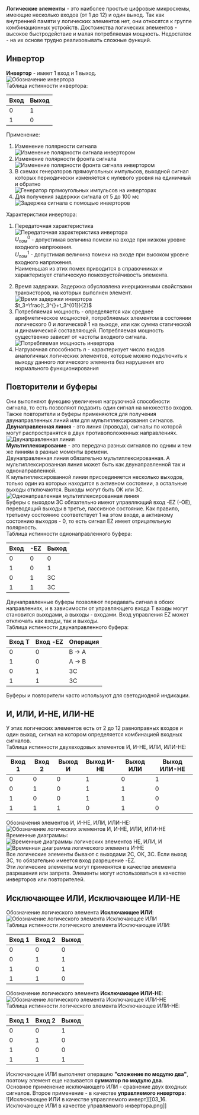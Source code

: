 **Логические элементы** - это наиболее простые цифровые микросхемы, имеющие несколько входов (от 1 до 12) и один выход. Так как внутренней памяти у логических элементов нет, они относятся к группе комбинационных устройств. Достоинства логических элементов - высокое быстродействие и малая потребляемая мощность. Недостаток - на их основе трудно реализовывать сложные функций.  
## Инвертор
**Инвертор** - имеет 1 вход и 1 выход.  
![Обозначение инвертора](../Pictures/03_01.%20Обозначение%20инвертора.png)  
Таблица истинности инвертора:

| Вход | Выход |
| ---- | ----- |
| 0    | 1     |
| 1    | 0     |
  
Применение:
1. Изменение полярности сигнала  
	![Изменение полярности сигнала инвертором](../Pictures/03_02.%20Изменение%20полярности%20сигнала%20инвертором.png)
2. Изменение полярности фронта сигнала  
	 ![Изменение полярности фронта сигнала инвертором](../Pictures/03_03.%20Изменение%20полярности%20фронта%20сигнала%20инвертором.png)
3. В схемах генераторов прямоугольных импульсов, выходной сигнал которых периодически изменяется с нулевого уровня на единичный и обратно  
	![Генератор прямоугольных импульсов на инверторах](../Pictures/03_04.%20Генератор%20прямоугольных%20импульсов%20на%20инверторах.png)
4. Для получения задержки сигнала от 5 до 100 мс  
	![Задержка сигнала с помощью инверторов](../Pictures/03_05.%20Задержка%20сигнала%20с%20помощью%20инверторов.png)
  
Характеристики инвертора:
1) Передаточная характеристика  
	![Передаточная характеристика инвертора](../Pictures/03_06.%20Передаточная%20характеристика%20инвертора.png)  
	$U_{пом}^0$ - допустимая величина помехи на входе при низком уровне входного напряжения.  
	$U_{пом}^1$ - допустимая величина помехи на входе при высоком уровне входного напряжения.  
	Наименьшая из этих помех приводится в справочниках и характеризует статическую помехоустойчивость элемента.
2. Время задержки. Задержка обусловлена инерционными свойствами транзисторов, на которых выполнен элемент.  
	![Время задержки инвертора](../Pictures/03_07.%20Время%20задержки%20инвертора.png)  
	$t_3=\frac{t_3^{}+t_3^{01}}{2}$  
3. Потребляемая мощность - определяется как среднее арифметическое мощностей, потребляемых элементом в состоянии логического 0 и логической 1 на выходе, или как сумма статической и динамической составляющей. Потребляемая мощность существенно зависит от частоты входного сигнала.  
	![Потребляемая мощность инвертора](../Pictures/03_08.%20Потребляемая%20мощность%20инвертора.png)
4. Нагрузочная способность $n$ - характеризует число входов аналогичных логических элементов, которые можно подключить к выходу данного логического элемента без нарушения его нормального функционирования
## Повторители и буферы
Они выполняют функцию увеличения нагрузочной способности сигнала, то есть позволяют подавить один сигнал на множество входов. Также повторители и буферы применяются для получения двунаправленных линий или для мультиплексирования сигналов.  
**Двунаправленная линия** - это линия (провода), сигналы по которой могут распространятся в двух противоположенных направлениях.  
![Двунаправленная линия](../Pictures/03_09.%20Двунаправленная%20линия.png)  
**Мультиплексирование** - это передача разных сигналов по одним и тем же линиям в разные моменты времени.  
Двунаправленная линия обязательно мультиплексированная. А мультиплексированная линия может быть как двунаправленной так и однонаправленной.  
К мультиплексированной линии присоединяется несколько выходов, только один из которых находится в активном состоянии, а остальные выходы отключаются. Выходы могут быть OK или 3C.  
![Однонаправленная мультиплексированная линия](../Pictures/03_10.%20Однонаправленная%20мультиплексированная%20линия.png)  
Буферы с выходом 3C обязательно имеют управляющий вход -EZ (-OЕ), переводящий выходы в третье, пассивное состояние. Как правило, третьему состоянию соответствует 1 на этом входе, а активному состоянию выходов - 0, то есть сигнал EZ имеет отрицательную полярность.  
Таблица истинности однонаправленного буфера:  

| Вход | -EZ | Выход |
| ---- | --- | ----- |
| 0    | 0   | 0     |
| 1    | 0   | 1     |
| 0    | 1   | 3С    |
| 1    | 1   | 3С    |
  
Двунаправленные буферы позволяют передавать сигнал в обоих направлениях, и в зависимости от управляющего входа T входы могут становится выходами, а выходы - входами. Вход управления EZ может отключать как входы, так и выходы.  
Таблица истинности двунаправленного буфера:  

| Вход T | Вход -EZ | Операция |
| ------ | -------- | -------- |
| 0      | 0        | B → A    |
| 1      | 0        | A → B    |
| 0      | 1        | 3С       |
| 1      | 1        | 3С       |
  
Буферы и повторители часто используют для светодиодной индикации.
## И, ИЛИ, И-НЕ, ИЛИ-НЕ
У этих логических элементов есть от 2 до 12 равноправных входов и один выход, сигнал на котором определяется комбинацией входных сигналов.  
Таблица истинности двухвходовых элементов И, И-НЕ, ИЛИ, ИЛИ-НЕ:  

| Вход 1 | Вход 2 | Выход И | Выход И-НЕ | Выход ИЛИ | Выход ИЛИ-НЕ |
| ------ | ------ | ------- | ---------- | --------- | ------------ |
| 0      | 0      | 0       | 1          | 0         | 1            |
| 0      | 1      | 0       | 1          | 1         | 0            |
| 1      | 0      | 0       | 1          | 1         | 0            |
| 1      | 1      | 1       | 0          | 1         | 0            |
  
Обозначения элементов И, И-НЕ, ИЛИ, ИЛИ-НЕ:  
![Обозначение логических элементов И, И-НЕ, ИЛИ, ИЛИ-НЕ](../Pictures/03_11.%20Обозначение%20логических%20элементов%20И,%20И-НЕ,%20ИЛИ,%20ИЛИ-НЕ.png)  
Временные диаграммы:  
![Временные диаграммы логических элементов НЕ, ИЛИ, И](../Pictures/03_12.%20Временные%20диаграммы%20логических%20элементов%20НЕ,%20ИЛИ,%20И.png)  
![Временная диаграмма логического элемента И-НЕ](../Pictures/03_13.%20Временная%20диаграмма%20логического%20элемента%20И-НЕ.png)  
Все логические элементы бывают с выходами 2C, OK, 3C. Если выход 3C, то обязательно имеется вход разрешение -EZ.  
Эти логические элементы могут применятся в качестве элемента разрешения или запрета. Элементы могут использоваться в качестве инверторов или повторителей.
## Исключающее ИЛИ, Исключающее ИЛИ-НЕ
Обозначение логического элемента **Исключающее ИЛИ**:  
![Обозначение логического элемента Исключающее ИЛИ](../Pictures/03_14.%20Обозначение%20логического%20элемента%20Исключающее%20ИЛИ.png)  
Таблица истинности логического элемента Исключающее ИЛИ:  

| Вход 1 | Вход 2 | Выход |
| ------ | ------ | ----- |
| 0      | 0      | 0     |
| 0      | 1      | 1     |
| 1      | 0      | 1     |
| 1      | 1      | 0     |
  
Обозначение логического элемента **Исключающее ИЛИ-НЕ**:  
![Обозначение логического элемента Исключающее ИЛИ-НЕ](../Pictures/03_15.%20Обозначение%20логического%20элемента%20Исключающее%20ИЛИ-НЕ.png)  
Таблица истинности логического элемента Исключающее ИЛИ-НЕ:  

| Вход 1 | Вход 2 | Выход |
| ------ | ------ | ----- |
| 0      | 0      | 1     |
| 0      | 1      | 0     |
| 1      | 0      | 0     |
| 1      | 1      | 1     |
  
Исключающее ИЛИ выполняет операцию **"сложение по модулю два"**, поэтому элемент еще называется **сумматор по модулю два**.  
Основное применение исключающего ИЛИ - сравнение двух входных сигналов. Второе применение - в качестве **управляемого инвертора**:  
![Исключающее ИЛИ в качестве управляемого инверт][[03_16. Исключающее ИЛИ в качестве управляемого инвертора.png]]
